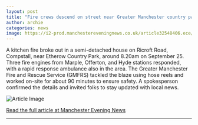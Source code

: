 ```yaml
---
layout: post
title: "Fire crews descend on street near Greater Manchester country park"
author: archie
categories: news
image: https://i2-prod.manchestereveningnews.co.uk/article32548406.ece/ALTERNATES/s1200/0_men_250925_Fire1.jpg
---
```

A kitchen fire broke out in a semi-detached house on Ricroft Road, Compstall, near Etherow Country Park, around 8.20am on September 25. Three fire engines from Marple, Offerton, and Hyde stations responded, with a rapid response ambulance also in the area. The Greater Manchester Fire and Rescue Service (GMFRS) tackled the blaze using hose reels and worked on-site for about 90 minutes to ensure safety. A spokesperson confirmed the details and invited folks to stay updated with local news.

![Article Image](https://i2-prod.manchestereveningnews.co.uk/article32548406.ece/ALTERNATES/s1200/0_men_250925_Fire1.jpg)

[Read the full article at Manchester Evening News](https://www.manchestereveningnews.co.uk/news/greater-manchester-news/fire-crews-descend-street-near-32548275)

---
